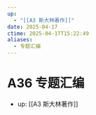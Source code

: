 ```yaml
---
up:
  - "[[A3 斯大林著作]]"
date: 2025-04-17
ctime: 2025-04-17T15:22:49
aliases:
  - 专题汇编
---
```


# A36 专题汇编

- up: [[A3 斯大林著作]]
